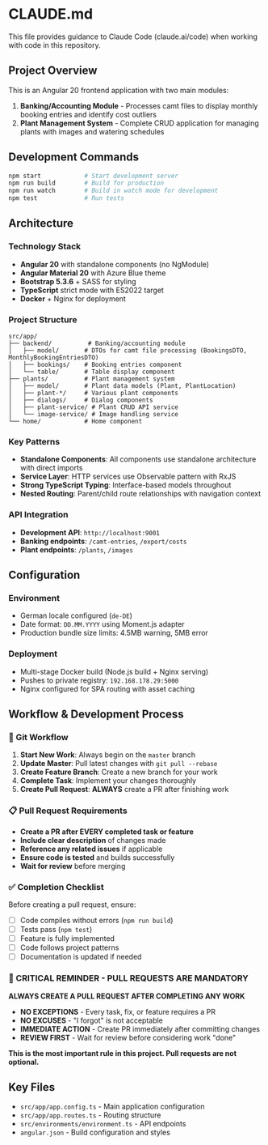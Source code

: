 # CLAUDE.md

This file provides guidance to Claude Code (claude.ai/code) when working with code in this repository.

## Project Overview

This is an Angular 20 frontend application with two main modules:
1. **Banking/Accounting Module** - Processes camt files to display monthly booking entries and identify cost outliers
2. **Plant Management System** - Complete CRUD application for managing plants with images and watering schedules

## Development Commands

```bash
npm start            # Start development server
npm run build        # Build for production
npm run watch        # Build in watch mode for development
npm test             # Run tests
```

## Architecture

### Technology Stack
- **Angular 20** with standalone components (no NgModule)
- **Angular Material 20** with Azure Blue theme
- **Bootstrap 5.3.6** + SASS for styling
- **TypeScript** strict mode with ES2022 target
- **Docker** + Nginx for deployment

### Project Structure
```
src/app/
├── backend/          # Banking/accounting module
│   ├── model/       # DTOs for camt file processing (BookingsDTO, MonthlyBookingEntriesDTO)
│   ├── bookings/    # Booking entries component
│   └── table/       # Table display component
├── plants/          # Plant management system
│   ├── model/       # Plant data models (Plant, PlantLocation)
│   ├── plant-*/     # Various plant components
│   ├── dialogs/     # Dialog components
│   ├── plant-service/ # Plant CRUD API service
│   └── image-service/ # Image handling service
└── home/            # Home component
```

### Key Patterns
- **Standalone Components**: All components use standalone architecture with direct imports
- **Service Layer**: HTTP services use Observable pattern with RxJS
- **Strong TypeScript Typing**: Interface-based models throughout
- **Nested Routing**: Parent/child route relationships with navigation context

### API Integration
- **Development API**: `http://localhost:9001`
- **Banking endpoints**: `/camt-entries`, `/export/costs`
- **Plant endpoints**: `/plants`, `/images`

## Configuration

### Environment
- German locale configured (`de-DE`)
- Date format: `DD.MM.YYYY` using Moment.js adapter
- Production bundle size limits: 4.5MB warning, 5MB error

### Deployment
- Multi-stage Docker build (Node.js build + Nginx serving)
- Pushes to private registry: `192.168.178.29:5000`
- Nginx configured for SPA routing with asset caching

## Workflow & Development Process

### 🔄 Git Workflow
1. **Start New Work**: Always begin on the `master` branch
2. **Update Master**: Pull latest changes with `git pull --rebase`
3. **Create Feature Branch**: Create a new branch for your work
4. **Complete Task**: Implement your changes thoroughly
5. **Create Pull Request**: **ALWAYS** create a PR after finishing work

### 📋 Pull Request Requirements
- **Create a PR after EVERY completed task or feature**
- **Include clear description** of changes made
- **Reference any related issues** if applicable
- **Ensure code is tested** and builds successfully
- **Wait for review** before merging

### ✅ Completion Checklist
Before creating a pull request, ensure:
- [ ] Code compiles without errors (`npm run build`)
- [ ] Tests pass (`npm test`)
- [ ] Feature is fully implemented
- [ ] Code follows project patterns
- [ ] Documentation is updated if needed

### 🚨 CRITICAL REMINDER - PULL REQUESTS ARE MANDATORY
**ALWAYS CREATE A PULL REQUEST AFTER COMPLETING ANY WORK**
- **NO EXCEPTIONS** - Every task, fix, or feature requires a PR
- **NO EXCUSES** - "I forgot" is not acceptable
- **IMMEDIATE ACTION** - Create PR immediately after committing changes
- **REVIEW FIRST** - Wait for review before considering work "done"

**This is the most important rule in this project. Pull requests are not optional.**

## Key Files
- `src/app/app.config.ts` - Main application configuration
- `src/app/app.routes.ts` - Routing structure
- `src/environments/environment.ts` - API endpoints
- `angular.json` - Build configuration and styles